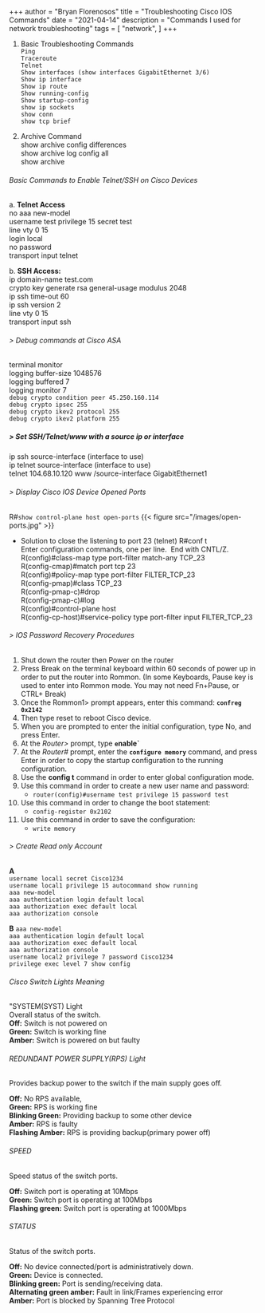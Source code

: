+++
author = "Bryan Florenosos"
title = "Troubleshooting Cisco IOS Commands"
date = "2021-04-14"
description = "Commands I used for network troubleshooting"
tags = [
    "network",
]
+++

1. Basic Troubleshooting Commands  
`Ping`  
`Traceroute`  
`Telnet`  
`Show interfaces (show interfaces GigabitEthernet 3/6)`  
`Show ip interface`  
`Show ip route`  
`Show running-config`  
`Show startup-config`  
`show ip sockets`  
`show conn`  
`show tcp brief`  

2. Archive Command  
show archive config differences  
show archive log config all  
show archive  

###### Basic Commands to Enable Telnet/SSH on Cisco Devices
a. **Telnet Access**  
no aaa new-model  
username test privilege 15 secret test  
line vty 0 15  
login local  
no password  
transport input telnet  

b. **SSH Access:**  
ip domain-name test.com  
crypto key generate rsa general-usage modulus 2048  
ip ssh time-out 60  
ip ssh version 2  
line vty 0 15  
transport input ssh  

###### > Debug commands at Cisco ASA  
terminal monitor  
logging buffer-size 1048576  
logging buffered 7  
logging monitor 7  
`debug crypto condition peer 45.250.160.114`  
`debug crypto ipsec 255`  
`debug crypto ikev2 protocol 255`  
`debug crypto ikev2 platform 255`  

##### > Set SSH/Telnet/www with a source ip or interface  
ip ssh source-interface (interface to use)  
ip telnet source-interface (interface to use)  
telnet 104.68.10.120 www /source-interface GigabitEthernet1  

###### > Display Cisco IOS Device Opened Ports  
R#`show control-plane host open-ports`
{{< figure src="/images/open-ports.jpg" >}}  

* Solution to close the listening to port 23 (telnet)
R#conf t  
Enter configuration commands, one per line.  End with CNTL/Z.  
R(config)#class-map type port-filter match-any TCP_23  
R(config-cmap)#match port tcp 23  
R(config)#policy-map type port-filter FILTER_TCP_23  
R(config-pmap)#class TCP_23  
R(config-pmap-c)#drop   
R(config-pmap-c)#log  
R(config)#control-plane host  
R(config-cp-host)#service-policy type port-filter input FILTER_TCP_23  

###### > IOS Password Recovery Procedures
1. Shut down the router then Power on the router  
2. Press Break on the terminal keyboard within 60 seconds of power up in order to put the router into Rommon. (In some Keyboards, Pause key is used to enter into Rommon mode. You may not need Fn+Pause, or CTRL+ Break)
3. Once the Rommon1> prompt appears, enter this command: **`confreg 0x2142`**
4. Then type reset to reboot Cisco device.
5. When you are prompted to enter the initial configuration, type No, and press Enter.
6. At the *Router>* prompt, type **`e`nable`**
7. At the *Router#* prompt, enter the **`configure memory`** command, and press Enter in order to copy the startup configuration to the running configuration.
8. Use the **config t** command in order to enter global configuration mode.
9. Use this command in order to create a new user name and password:  
    * `router(config)#username test privilege 15 password test`  
10. Use this command in order to change the boot statement: 
    * `config-register 0x2102`  
11. Use this command in order to save the configuration: 
    * `write memory`

###### > Create Read only Account

**A**  
    `username local1 secret Cisco1234`  
    `username local1 privilege 15 autocommand show running`  
    `aaa new-model`  
    `aaa authentication login default local`  
    `aaa authorization exec default local`   
    `aaa authorization console`

**B**
    `aaa new-model`  
    `aaa authentication login default local`  
    `aaa authorization exec default local`  
    `aaa authorization console`  
    `username local2 privilege 7 password Cisco1234`  
    `privilege exec level 7 show config`  

###### Cisco Switch Lights Meaning
"SYSTEM(SYST) Light  
Overall status of the switch.  
**Off:** Switch is not powered on  
**Green:** Switch is working fine  
**Amber:** Switch is powered on but faulty  

###### REDUNDANT POWER SUPPLY(RPS) Light
Provides backup power to the switch if the main supply goes off.  

**Off:** No RPS available,  
**Green:** RPS is working fine  
**Blinking Green:** Providing backup to some other device  
**Amber:** RPS is faulty  
**Flashing Amber:** RPS is providing backup(primary power off)  

###### SPEED
Speed status of the switch ports.  

**Off:** Switch port is operating at 10Mbps  
**Green:** Switch port is operating at 100Mbps  
**Flashing green:** Switch port is operating at 1000Mbps  

###### STATUS
Status of the switch ports.  

**Off:** No device connected/port is administratively down.    
**Green:** Device is connected.  
**Blinking green:** Port is sending/receiving data.  
**Alternating green amber:** Fault in link/Frames experiencing error  
**Amber:** Port is blocked by Spanning Tree Protocol  








 

















